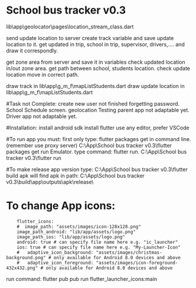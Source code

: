 # School bus tracker v0.3


lib\app\geolocator\pages\location_stream_class.dart

send update location to server
create track variable and save update location to it.
get updated in trip, school in trip, supervisor, drivers,.... and draw it correspondly. 

get zone area from server and save it in variables
check updated location in/out zone area.
get path between school, students location.
check update location move in correct path.


draw track in lib\app\g_m_f\mapListStudents.dart
draw update location in lib\app\g_m_f\mapListStudents.dart

#Task not Complete:
create new user not finished
forgetting password.
School Schedule screen.
geolocation Testing
parent app not adaptable yet.
Driver app not adaptable yet.

#Installation:
install android sdk
install flutter 
use any editor, prefer VSCode


#To run app you must:
first only type: flutter packages get in command line. (remember use proxy server)
    C:\App\School bus tracker v0.3\flutter packages get
run Emulator.
type command: flutter run.
    C:\App\School bus tracker v0.3\flutter run

#To make release app version type:
    C:\App\School bus tracker v0.3\flutter build apk
will find apk in path: C:\App\School bus tracker v0.3\build\app\outputs\apk\release\


# To change App icons:

        flutter_icons:
        #  image_path: "assets/images/icon-128x128.png"
        image_path_android: "lib/app/assets/logo.png"
        image_path_ios: "lib/app/assets/logo.png"
        android: true # can specify file name here e.g. "ic_launcher"
        ios: true # can specify file name here e.g. "My-Launcher-Icon"
        #   adaptive_icon_background: "assets/images/christmas-background.png" # only available for Android 8.0 devices and above
        #   adaptive_icon_foreground: "assets/images/icon-foreground-432x432.png" # only available for Android 8.0 devices and above
        
run command:
	flutter pub pub run flutter_launcher_icons:main
